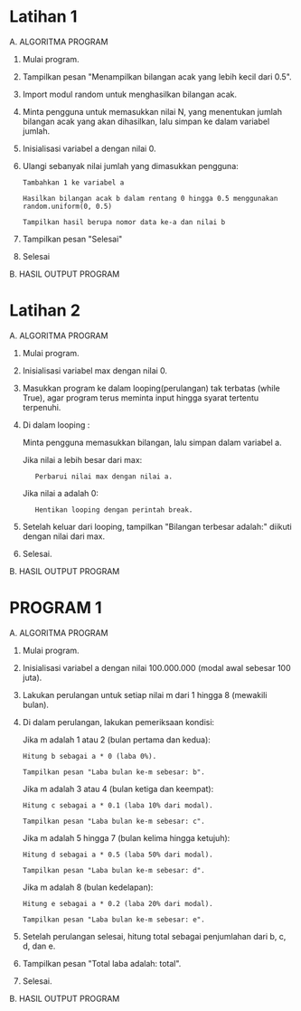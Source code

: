 # Latihan 1

A. ALGORITMA PROGRAM

1. Mulai program.
2. Tampilkan pesan "Menampilkan bilangan acak yang lebih kecil dari 0.5".
3. Import modul random untuk menghasilkan bilangan acak.
4. Minta pengguna untuk memasukkan nilai N, yang menentukan jumlah bilangan acak yang akan dihasilkan, lalu simpan ke dalam variabel jumlah.
5. Inisialisasi variabel a dengan nilai 0.
6. Ulangi sebanyak nilai jumlah yang dimasukkan pengguna:
   
       Tambahkan 1 ke variabel a
   
       Hasilkan bilangan acak b dalam rentang 0 hingga 0.5 menggunakan random.uniform(0, 0.5)
   
       Tampilkan hasil berupa nomor data ke-a dan nilai b
   
6. Tampilkan pesan "Selesai"
7. Selesai

B. HASIL OUTPUT PROGRAM


#

# Latihan 2

A. ALGORITMA PROGRAM

1. Mulai program.
2. Inisialisasi variabel max dengan nilai 0.
3. Masukkan program ke dalam looping(perulangan) tak terbatas (while True), agar program terus meminta input hingga syarat tertentu terpenuhi.
4. Di dalam looping :
   
   Minta pengguna memasukkan bilangan, lalu simpan dalam variabel a.
   
   Jika nilai a lebih besar dari max:
   
          Perbarui nilai max dengan nilai a.
   
   Jika nilai a adalah 0:
   
          Hentikan looping dengan perintah break.
   
6. Setelah keluar dari looping, tampilkan "Bilangan terbesar adalah:" diikuti dengan nilai dari max.
7. Selesai.

B. HASIL OUTPUT PROGRAM


#

# PROGRAM 1

A. ALGORITMA PROGRAM

1. Mulai program.
2. Inisialisasi variabel a dengan nilai 100.000.000 (modal awal sebesar 100 juta).
3. Lakukan perulangan untuk setiap nilai m dari 1 hingga 8 (mewakili bulan).
4. Di dalam perulangan, lakukan pemeriksaan kondisi:
   
   Jika m adalah 1 atau 2 (bulan pertama dan kedua):
   
       Hitung b sebagai a * 0 (laba 0%).
   
       Tampilkan pesan "Laba bulan ke-m sebesar: b".

   Jika m adalah 3 atau 4 (bulan ketiga dan keempat):
   
       Hitung c sebagai a * 0.1 (laba 10% dari modal).
   
       Tampilkan pesan "Laba bulan ke-m sebesar: c".

   Jika m adalah 5 hingga 7 (bulan kelima hingga ketujuh):
   
       Hitung d sebagai a * 0.5 (laba 50% dari modal).
   
       Tampilkan pesan "Laba bulan ke-m sebesar: d".

   Jika m adalah 8 (bulan kedelapan):
   
       Hitung e sebagai a * 0.2 (laba 20% dari modal).
   
       Tampilkan pesan "Laba bulan ke-m sebesar: e".

7. Setelah perulangan selesai, hitung total sebagai penjumlahan dari b, c, d, dan e.
8. Tampilkan pesan "Total laba adalah: total".
9. Selesai.

B. HASIL OUTPUT PROGRAM
